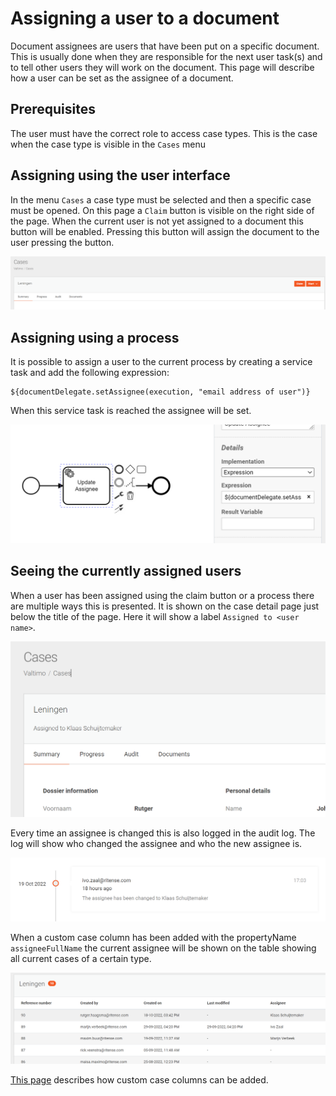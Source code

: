 # Assigning a user to a document

Document assignees are users that have been put on a specific document. This is usually done 
when they are responsible for the next user task(s) and to tell other users they will work on
the document. This page will describe how a user can be set as the assignee of a document.

## Prerequisites
The user must have the correct role to access case types. 
This is the case when the case type is visible in the `Cases` menu

## Assigning using the user interface
In the menu `Cases` a case type must be selected and then a specific case must be opened.
On this page a `Claim` button is visible on the right side of the page. When the current 
user is not yet assigned to a document this button will be enabled. Pressing this button 
will assign the document to the user pressing the button.

![Assigning user with claim button](img/assigning-user-claim-button.png)

## Assigning using a process
It is possible to assign a user to the current process by creating a service task and add the following expression:

```
${documentDelegate.setAssignee(execution, "email address of user")}
```

When this service task is reached the assignee will be set.

![Assign user in process](img/assign-user-in-process.png)

## Seeing the currently assigned users
When a user has been assigned using the claim button or a process there are multiple ways this is presented. It is
shown on the case detail page just below the title of the page. Here it will show a label `Assigned to <user name>`.

![Assigning label on case detail page](img/assignee-label.png)

Every time an assignee is changed this is also logged in the audit log. The log will show who changed
the assignee and who the new assignee is.

![Assignee audit log](img/assignee-audit-log.png)

When a custom case column has been added with the propertyName `assigneeFullName` the current assignee will be 
shown on the table showing all current cases of a certain type.

![Assignees in case overview table](img/assignees-in-case-overview-table.png)


[This page](/using-valtimo/document/custom-case-list-columns.md) describes how custom case columns can be added.

<!-- 
Add screenshots and uncomment this when the feature of unassigning a user becomes available.
Also update the filename, pagetitle and links when unassigning is available.

#Unassigning a user
When a user is currently assigned to a document it is possible to unassign the user.
To do this press the red x next to the name of the current assignee in the page title
of a case detail page.

![Add screenshot](img/screenshot.md)

-->
